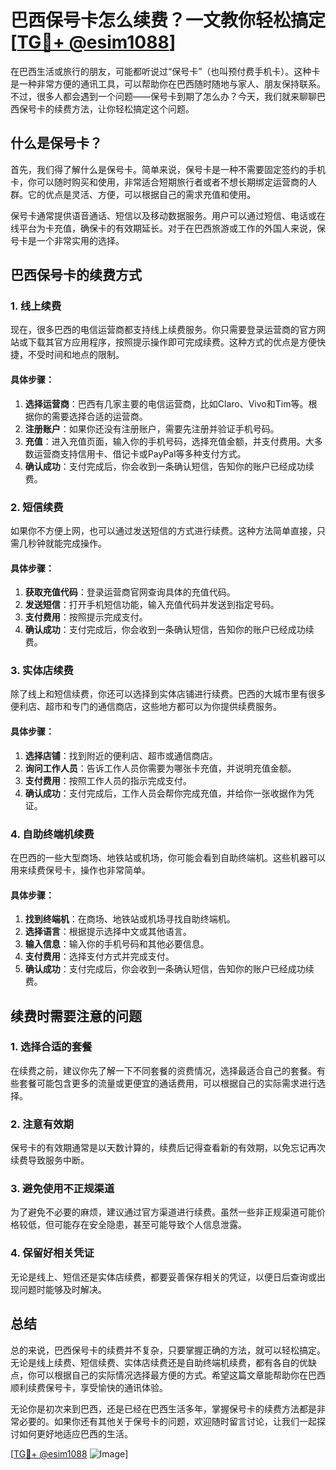 # 巴西保号卡怎么续费？一文教你轻松搞定[[TG💪+ @esim1088](https://t.me/s/esim1088)]

在巴西生活或旅行的朋友，可能都听说过“保号卡”（也叫预付费手机卡）。这种卡是一种非常方便的通讯工具，可以帮助你在巴西随时随地与家人、朋友保持联系。不过，很多人都会遇到一个问题——保号卡到期了怎么办？今天，我们就来聊聊巴西保号卡的续费方法，让你轻松搞定这个问题。

## 什么是保号卡？

首先，我们得了解什么是保号卡。简单来说，保号卡是一种不需要固定签约的手机卡，你可以随时购买和使用，非常适合短期旅行者或者不想长期绑定运营商的人群。它的优点是灵活、方便，可以根据自己的需求充值和使用。

保号卡通常提供语音通话、短信以及移动数据服务。用户可以通过短信、电话或在线平台为卡充值，确保卡的有效期延长。对于在巴西旅游或工作的外国人来说，保号卡是一个非常实用的选择。

## 巴西保号卡的续费方式

### 1. 线上续费

现在，很多巴西的电信运营商都支持线上续费服务。你只需要登录运营商的官方网站或下载其官方应用程序，按照提示操作即可完成续费。这种方式的优点是方便快捷，不受时间和地点的限制。

#### 具体步骤：
1. **选择运营商**：巴西有几家主要的电信运营商，比如Claro、Vivo和Tim等。根据你的需要选择合适的运营商。
2. **注册账户**：如果你还没有注册账户，需要先注册并验证手机号码。
3. **充值**：进入充值页面，输入你的手机号码，选择充值金额，并支付费用。大多数运营商支持信用卡、借记卡或PayPal等多种支付方式。
4. **确认成功**：支付完成后，你会收到一条确认短信，告知你的账户已经成功续费。

### 2. 短信续费

如果你不方便上网，也可以通过发送短信的方式进行续费。这种方法简单直接，只需几秒钟就能完成操作。

#### 具体步骤：
1. **获取充值代码**：登录运营商官网查询具体的充值代码。
2. **发送短信**：打开手机短信功能，输入充值代码并发送到指定号码。
3. **支付费用**：按照提示完成支付。
4. **确认成功**：支付完成后，你会收到一条确认短信，告知你的账户已经成功续费。

### 3. 实体店续费

除了线上和短信续费，你还可以选择到实体店铺进行续费。巴西的大城市里有很多便利店、超市和专门的通信商店，这些地方都可以为你提供续费服务。

#### 具体步骤：
1. **选择店铺**：找到附近的便利店、超市或通信商店。
2. **询问工作人员**：告诉工作人员你需要为哪张卡充值，并说明充值金额。
3. **支付费用**：按照工作人员的指示完成支付。
4. **确认成功**：支付完成后，工作人员会帮你完成充值，并给你一张收据作为凭证。

### 4. 自助终端机续费

在巴西的一些大型商场、地铁站或机场，你可能会看到自助终端机。这些机器可以用来续费保号卡，操作也非常简单。

#### 具体步骤：
1. **找到终端机**：在商场、地铁站或机场寻找自助终端机。
2. **选择语言**：根据提示选择中文或其他语言。
3. **输入信息**：输入你的手机号码和其他必要信息。
4. **支付费用**：选择支付方式并完成支付。
5. **确认成功**：支付完成后，你会收到一条确认短信，告知你的账户已经成功续费。

## 续费时需要注意的问题

### 1. 选择合适的套餐

在续费之前，建议你先了解一下不同套餐的资费情况，选择最适合自己的套餐。有些套餐可能包含更多的流量或更便宜的通话费用，可以根据自己的实际需求进行选择。

### 2. 注意有效期

保号卡的有效期通常是以天数计算的，续费后记得查看新的有效期，以免忘记再次续费导致服务中断。

### 3. 避免使用不正规渠道

为了避免不必要的麻烦，建议通过官方渠道进行续费。虽然一些非正规渠道可能价格较低，但可能存在安全隐患，甚至可能导致个人信息泄露。

### 4. 保留好相关凭证

无论是线上、短信还是实体店续费，都要妥善保存相关的凭证，以便日后查询或出现问题时能够及时解决。

## 总结

总的来说，巴西保号卡的续费并不复杂，只要掌握正确的方法，就可以轻松搞定。无论是线上续费、短信续费、实体店续费还是自助终端机续费，都有各自的优缺点，你可以根据自己的实际情况选择最方便的方式。希望这篇文章能帮助你在巴西顺利续费保号卡，享受愉快的通讯体验。

无论你是初次来到巴西，还是已经在巴西生活多年，掌握保号卡的续费方法都是非常必要的。如果你还有其他关于保号卡的问题，欢迎随时留言讨论，让我们一起探讨如何更好地适应巴西的生活。

[[TG💪+ @esim1088](https://t.me/s/esim1088) ![Image](https://i.postimg.cc/4NQfJmqS/Snipaste-2025-05-13-00-14-12.png)]